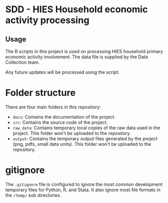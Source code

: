 # SDD - HIES Household economic activity processing

## Usage

The R scripts in this project is used on processing HIES household primary economic activity involvement. The data file is supplied by the Data Collection team.

Any future updates will be processed using the script.

# Folder structure

There are four main folders in this repository:
- `docs`: Contains the documentation of the project.
- `src`: Contains the source code of the project.
- `raw_data`: Contains temporary local copies of the raw data used in the project. This folder won't be uploaded to the repository.
- `output`: Contains the temporary output files generated by the project (png, pdfs, small data units). This folder won't be uploaded to the repository.

# gitignore

The `.gitignore` file is configured to ignore the most common development temporary files for Python, R, and Stata. It also ignore most file formats in the `/temp/` sub directories.